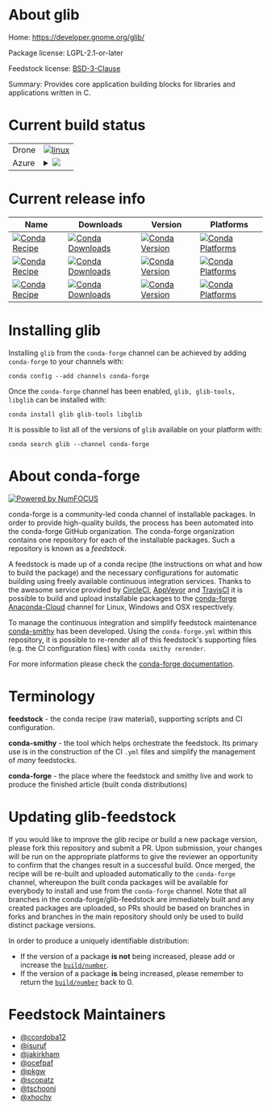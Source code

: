 About glib
==========

Home: https://developer.gnome.org/glib/

Package license: LGPL-2.1-or-later

Feedstock license: [BSD-3-Clause](https://github.com/conda-forge/glib-feedstock/blob/master/LICENSE.txt)

Summary: Provides core application building blocks for libraries and applications written in C.

Current build status
====================


<table><tr>
    <td>Drone</td>
    <td>
      <a href="https://cloud.drone.io/conda-forge/glib-feedstock">
        <img alt="linux" src="https://img.shields.io/drone/build/conda-forge/glib-feedstock/master.svg?label=Linux">
      </a>
    </td>
  </tr>
    
  <tr>
    <td>Azure</td>
    <td>
      <details>
        <summary>
          <a href="https://dev.azure.com/conda-forge/feedstock-builds/_build/latest?definitionId=369&branchName=master">
            <img src="https://dev.azure.com/conda-forge/feedstock-builds/_apis/build/status/glib-feedstock?branchName=master">
          </a>
        </summary>
        <table>
          <thead><tr><th>Variant</th><th>Status</th></tr></thead>
          <tbody><tr>
              <td>linux_64</td>
              <td>
                <a href="https://dev.azure.com/conda-forge/feedstock-builds/_build/latest?definitionId=369&branchName=master">
                  <img src="https://dev.azure.com/conda-forge/feedstock-builds/_apis/build/status/glib-feedstock?branchName=master&jobName=linux&configuration=linux_64_" alt="variant">
                </a>
              </td>
            </tr><tr>
              <td>linux_aarch64</td>
              <td>
                <a href="https://dev.azure.com/conda-forge/feedstock-builds/_build/latest?definitionId=369&branchName=master">
                  <img src="https://dev.azure.com/conda-forge/feedstock-builds/_apis/build/status/glib-feedstock?branchName=master&jobName=linux&configuration=linux_aarch64_" alt="variant">
                </a>
              </td>
            </tr><tr>
              <td>linux_ppc64le</td>
              <td>
                <a href="https://dev.azure.com/conda-forge/feedstock-builds/_build/latest?definitionId=369&branchName=master">
                  <img src="https://dev.azure.com/conda-forge/feedstock-builds/_apis/build/status/glib-feedstock?branchName=master&jobName=linux&configuration=linux_ppc64le_" alt="variant">
                </a>
              </td>
            </tr><tr>
              <td>osx_64</td>
              <td>
                <a href="https://dev.azure.com/conda-forge/feedstock-builds/_build/latest?definitionId=369&branchName=master">
                  <img src="https://dev.azure.com/conda-forge/feedstock-builds/_apis/build/status/glib-feedstock?branchName=master&jobName=osx&configuration=osx_64_" alt="variant">
                </a>
              </td>
            </tr><tr>
              <td>osx_arm64</td>
              <td>
                <a href="https://dev.azure.com/conda-forge/feedstock-builds/_build/latest?definitionId=369&branchName=master">
                  <img src="https://dev.azure.com/conda-forge/feedstock-builds/_apis/build/status/glib-feedstock?branchName=master&jobName=osx&configuration=osx_arm64_" alt="variant">
                </a>
              </td>
            </tr><tr>
              <td>win_64</td>
              <td>
                <a href="https://dev.azure.com/conda-forge/feedstock-builds/_build/latest?definitionId=369&branchName=master">
                  <img src="https://dev.azure.com/conda-forge/feedstock-builds/_apis/build/status/glib-feedstock?branchName=master&jobName=win&configuration=win_64_" alt="variant">
                </a>
              </td>
            </tr>
          </tbody>
        </table>
      </details>
    </td>
  </tr>
</table>

Current release info
====================

| Name | Downloads | Version | Platforms |
| --- | --- | --- | --- |
| [![Conda Recipe](https://img.shields.io/badge/recipe-glib-green.svg)](https://anaconda.org/conda-forge/glib) | [![Conda Downloads](https://img.shields.io/conda/dn/conda-forge/glib.svg)](https://anaconda.org/conda-forge/glib) | [![Conda Version](https://img.shields.io/conda/vn/conda-forge/glib.svg)](https://anaconda.org/conda-forge/glib) | [![Conda Platforms](https://img.shields.io/conda/pn/conda-forge/glib.svg)](https://anaconda.org/conda-forge/glib) |
| [![Conda Recipe](https://img.shields.io/badge/recipe-glib--tools-green.svg)](https://anaconda.org/conda-forge/glib-tools) | [![Conda Downloads](https://img.shields.io/conda/dn/conda-forge/glib-tools.svg)](https://anaconda.org/conda-forge/glib-tools) | [![Conda Version](https://img.shields.io/conda/vn/conda-forge/glib-tools.svg)](https://anaconda.org/conda-forge/glib-tools) | [![Conda Platforms](https://img.shields.io/conda/pn/conda-forge/glib-tools.svg)](https://anaconda.org/conda-forge/glib-tools) |
| [![Conda Recipe](https://img.shields.io/badge/recipe-libglib-green.svg)](https://anaconda.org/conda-forge/libglib) | [![Conda Downloads](https://img.shields.io/conda/dn/conda-forge/libglib.svg)](https://anaconda.org/conda-forge/libglib) | [![Conda Version](https://img.shields.io/conda/vn/conda-forge/libglib.svg)](https://anaconda.org/conda-forge/libglib) | [![Conda Platforms](https://img.shields.io/conda/pn/conda-forge/libglib.svg)](https://anaconda.org/conda-forge/libglib) |

Installing glib
===============

Installing `glib` from the `conda-forge` channel can be achieved by adding `conda-forge` to your channels with:

```
conda config --add channels conda-forge
```

Once the `conda-forge` channel has been enabled, `glib, glib-tools, libglib` can be installed with:

```
conda install glib glib-tools libglib
```

It is possible to list all of the versions of `glib` available on your platform with:

```
conda search glib --channel conda-forge
```


About conda-forge
=================

[![Powered by NumFOCUS](https://img.shields.io/badge/powered%20by-NumFOCUS-orange.svg?style=flat&colorA=E1523D&colorB=007D8A)](http://numfocus.org)

conda-forge is a community-led conda channel of installable packages.
In order to provide high-quality builds, the process has been automated into the
conda-forge GitHub organization. The conda-forge organization contains one repository
for each of the installable packages. Such a repository is known as a *feedstock*.

A feedstock is made up of a conda recipe (the instructions on what and how to build
the package) and the necessary configurations for automatic building using freely
available continuous integration services. Thanks to the awesome service provided by
[CircleCI](https://circleci.com/), [AppVeyor](https://www.appveyor.com/)
and [TravisCI](https://travis-ci.com/) it is possible to build and upload installable
packages to the [conda-forge](https://anaconda.org/conda-forge)
[Anaconda-Cloud](https://anaconda.org/) channel for Linux, Windows and OSX respectively.

To manage the continuous integration and simplify feedstock maintenance
[conda-smithy](https://github.com/conda-forge/conda-smithy) has been developed.
Using the ``conda-forge.yml`` within this repository, it is possible to re-render all of
this feedstock's supporting files (e.g. the CI configuration files) with ``conda smithy rerender``.

For more information please check the [conda-forge documentation](https://conda-forge.org/docs/).

Terminology
===========

**feedstock** - the conda recipe (raw material), supporting scripts and CI configuration.

**conda-smithy** - the tool which helps orchestrate the feedstock.
                   Its primary use is in the construction of the CI ``.yml`` files
                   and simplify the management of *many* feedstocks.

**conda-forge** - the place where the feedstock and smithy live and work to
                  produce the finished article (built conda distributions)


Updating glib-feedstock
=======================

If you would like to improve the glib recipe or build a new
package version, please fork this repository and submit a PR. Upon submission,
your changes will be run on the appropriate platforms to give the reviewer an
opportunity to confirm that the changes result in a successful build. Once
merged, the recipe will be re-built and uploaded automatically to the
`conda-forge` channel, whereupon the built conda packages will be available for
everybody to install and use from the `conda-forge` channel.
Note that all branches in the conda-forge/glib-feedstock are
immediately built and any created packages are uploaded, so PRs should be based
on branches in forks and branches in the main repository should only be used to
build distinct package versions.

In order to produce a uniquely identifiable distribution:
 * If the version of a package **is not** being increased, please add or increase
   the [``build/number``](https://conda.io/docs/user-guide/tasks/build-packages/define-metadata.html#build-number-and-string).
 * If the version of a package **is** being increased, please remember to return
   the [``build/number``](https://conda.io/docs/user-guide/tasks/build-packages/define-metadata.html#build-number-and-string)
   back to 0.

Feedstock Maintainers
=====================

* [@ccordoba12](https://github.com/ccordoba12/)
* [@isuruf](https://github.com/isuruf/)
* [@jakirkham](https://github.com/jakirkham/)
* [@ocefpaf](https://github.com/ocefpaf/)
* [@pkgw](https://github.com/pkgw/)
* [@scopatz](https://github.com/scopatz/)
* [@tschoonj](https://github.com/tschoonj/)
* [@xhochy](https://github.com/xhochy/)

